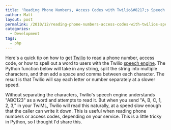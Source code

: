 ```yaml
---
title: 'Reading Phone Numbers, Access Codes with Twilio&#8217;s Speech Engine'
author: Matt
layout: post
permalink: /2010/12/reading-phone-numbers-access-codes-with-twilios-speech-engine/
categories:
  - Development
tags:
  - php
---
```


Here's a quick tip on how to get [Twilio][1] to read a phone number, access code, or how to spell out a word to users with the Twilio [speech engine][2]. The Python function below will take in any string, split the string into multiple characters, and then add a space and comma between each character. The result is that Twilio will say each letter or number separately at a slower speed.

 [1]: http://www.twilio.com
 [2]: http://www.twilio.com/docs/api/2010-04-01/twiml/say



Without separating the characters, Twilio's speech engine understands "ABC123" as a word and attempts to read it. But when you send "A, B, C, 1, 2, 3," in your TwiML, Twilio will read this naturally, at a speed slow enough that the caller can write it down. This is useful when reading phone numbers or access codes, depending on your service. This is a little tricky in Python, so I thought I'd share this.